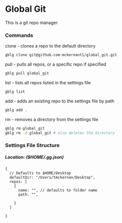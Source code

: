 # Global Git
This is a git repo manager

### Commands
clone - clones a repo to the default directory
```bash
gblg clone git@github.com:mckernant1/global_git.git
```
pull - pulls all repos, or a specific repo if specified
```bash
gblg pull global_git
```
list - lists all repos listed in the settings file
```bash
gblg list
```
add - adds an existing repo to the settings file by path
```bash
gblg add .
```
rm - removes a directory from the settings file
```bash
gblg rm global_git
gblg rm -d global_git # also deletes the directory
```


### Settings File Structure
##### Location: ($HOME/.gg.json)
```json5
{
  // Defaults to $HOME/Desktop
  defaultDir: "/Users/tmckernan/Desktop",
  repos: [
    {
      name: "", // defaults to folder name
      path: "", 
      
    } 
  ]

}
```
